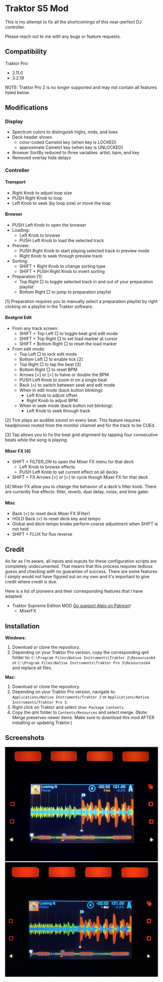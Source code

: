 # Traktor S5 Mod

This is my attempt to fix all the shortcomings of this near-perfect DJ controller.

Please reach out to me with any bugs or feature requests.

## Compatibility

Traktor Pro:
- 2.11.0
- 3.2.19

NOTE: Traktor Pro 2 is no longer supported and may not contain all features listed below.

## Modifications

### Display

- Spectrum colors to distinguish highs, mids, and lows
- Deck header shows
  - color-coded Camelot key (when key is LOCKED)
  - approximate Camelot key (when key is UNLOCKED)
- Browser SortBy reduced to three variables: artist, bpm, and key
- Removed overlay hide delays

### Controller

#### Transport

- Right Knob to adjust loop size
- PUSH Right Knob to loop
- Left Knob to seek (by loop size) or move the loop

#### Browser

- PUSH Left Knob to open the browser
- Loading:
  - Left Knob to browse
  - PUSH Left Knob to load the selected track
- Preview:
  - PUSH Right Knob to start playing selected track in preview mode
  - Right Knob to seek through preview track
- Sorting:
  - SHIFT + Right Knob to change sorting type
  - SHIFT + PUSH Right Knob to invert sorting
- Preparation [1]:
  - Top Right □ to toggle selected track in and out of your preparation playlist
  - Bottom Right □ to jump to preparation playlist

[1] Preparation requires you to manually select a preparation playlist by right clicking on a playlist in the Traktor software.

#### Beatgrid Edit

- From any track screen:
  - SHIFT + Top Left □ to toggle beat grid edit mode
  - SHIFT + Top Right □ to set load marker at cursor
  - SHIFT + Bottom Right □ to reset the load marker
- From edit mode:
  - Top Left □ to lock edit mode
  - Bottom Left □ to enable tick [2]
  - Top Right □ to tap the beat [3]
  - Bottom Right □ to reset BPM
  - Arrows [<] or [>] to halve or double the BPM
  - PUSH Left Knob to zoom in on a single beat
  - Back (<) to switch between seek and edit mode
  - When in edit mode (back button blinking):
    - Left Knob to adjust offset
    - Right Knob to adjust BPM
  - When in seek mode (back button not blinking):
    - Left Knob to seek through track

[2] Tick plays an audible sound on every beat. This feature requires headphones routed from the monitor channel and for the track to be CUEd.

[3] Tap allows you to fix the beat grid alignment by tapping four consecutive beats while the song is playing.

#### Mixer FX [4]

- SHIFT + FILTER_ON to open the Mixer FX menu for that deck
  - Left Knob to browse effects
  - PUSH Left Knob to set current effect on all decks
- SHIFT + FX Arrows [<] or [>] to cycle though Mixer FX for that deck

[4] Mixer FX allow you to change the behavior of a deck's filter knob. There are currently five effects: filter, reverb, dual delay, noise, and time gater.

#### Misc

- Back (<) to reset deck Mixer FX (Filter)
- HOLD Back (<) to reset deck key and tempo
- Global and deck tempo knobs perform coarse adjustment when SHIFT is not held
- SHIFT + FLUX for flux reverse

## Credit

As far as I'm aware, all inputs and ouputs for these configuration scripts are completely undocumented. That means that this process requires tedious guess and checking with no guarantee of success. There are some features I simply would not have figured out on my own and it's important to give credit where credit is due.

Here is a list of pioneers and their corresponding features that I have adapted:

- Traktor Supreme Edition MOD [Go support Aleix on Patreon](https://www.patreon.com/supremeedition)!
  - MixerFX

## Installation

**Windows:**

1. Download or clone the repository.
2. Depending on your Traktor Pro version, copy the corresponding qml folder to:
   `C:\Program Files\Native Instruments\Traktor 2\Resources64`
   or
   `C:\Program Files\Native Instruments\Traktor Pro 3\Resources64`
   and replace all files.

**Mac:**

1. Download or clone the repository.
2. Depending on your Traktor Pro version, navigate to:
   `Applications/Native Instruments/Traktor 2`
   or
   `Applications/Native Instruments/Traktor Pro 3`.
3. Right click on Traktor and select `Show Package Contents`.
4. Copy the qml folder to `Contents/Resources` and select merge. (Note: Merge preserves newer items. Make sure to download this mod AFTER installing or updating Traktor.)

## Screenshots

![Colored Camelot key](images/color_key.jpg)
![Approximate Camelot key](images/approx_key.jpg)
